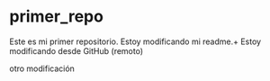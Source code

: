 # primer_repo
Este es mi primer repositorio.
Estoy modificando mi readme.+
Estoy modificando desde GitHub (remoto)

otro modificación
